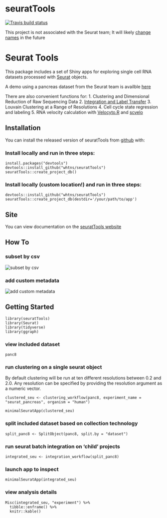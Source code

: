 
<!-- README.md is generated from README.Rmd. Please edit that file -->

# seuratTools

<!-- badges: start -->
<!-- badges: end -->
<!-- badges: start -->

[![Travis build
status](https://travis-ci.org/whtns/seuratTools.svg?branch=master)](https://travis-ci.org/whtns/seuratTools)
<!-- badges: end -->

This project is not associated with the Seurat team; It will likely
[change
names](https://www.njtierney.com/post/2017/10/27/change-pkg-name/) in
the future

# Seurat Tools

This package includes a set of Shiny apps for exploring single cell RNA
datasets processed with [Seurat](https://github.com/satijalab/seurat)
objects.

A demo using a pancreas dataset from the Seurat team is availble
[here](http://cobriniklab.saban-chla.usc.edu:3838/seuratTools_demo/)

There are also convenient functions for: 1. Clustering and Dimensional
Reduction of Raw Sequencing Data 2. [Integration and Label
Transfer](https://satijalab.org/seurat/v3.0/pancreas_integration_label_transfer.html)
3. Louvain Clustering at a Range of Resolutions 4. Cell cycle state
regression and labeling 5. RNA velocity calculation with
[Velocyto.R](https://velocyto.org/) and
[scvelo](https://scvelo.readthedocs.io/)

## Installation

You can install the released version of seuratTools from
[github](https://github.com/whtns/seuratTools) with:

### Install locally and run in three steps:

    install.packages("devtools")
    devtools::install_github("whtns/seuratTools")
    seuratTools::create_project_db()

### Install locally (custom location!) and run in three steps:

    devtools::install_github("whtns/seuratTools")
    seuratTools::create_project_db(destdir='/your/path/to/app')

## Site

You can view documentation on the [seuratTools
website](https://whtns.github.io/seuratTools)

## How To

### subset by csv

![subset by csv](README_docs/subset_by_csv.gif)

### add custom metadata

![add custom metadata](README_docs/add_arbitrary_metadata.gif)

## Getting Started

    library(seuratTools)
    library(Seurat)
    library(tidyverse)
    library(ggraph)

### view included dataset

    panc8

### run clustering on a single seurat object

By default clustering will be run at ten different resolutions between
0.2 and 2.0. Any resolution can be specified by providing the resolution
argument as a numeric vector.

    clustered_seu <- clustering_workflow(panc8, experiment_name = "seurat_pancreas", organism = "human")

    minimalSeuratApp(clustered_seu)

### split included dataset based on collection technology

    split_panc8 <- SplitObject(panc8, split.by = "dataset")

### run seurat batch integration on ‘child’ projects

    integrated_seu <- integration_workflow(split_panc8)

### launch app to inspect


    minimalSeuratApp(integrated_seu)

### view analysis details

    Misc(integrated_seu, "experiment") %>% 
      tibble::enframe() %>% 
      knitr::kable()
